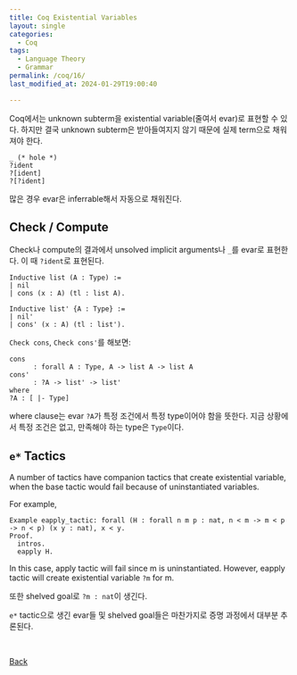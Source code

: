 ```yaml
---
title: Coq Existential Variables
layout: single
categories:
  - Coq
tags:
  - Language Theory
  - Grammar
permalink: /coq/16/
last_modified_at: 2024-01-29T19:00:40

---
```


Coq에서는 unknown subterm을 existential variable(줄여서 evar)로 표현할 수 있다.
하지만 결국 unknown subterm은 받아들여지지 않기 때문에 실제 term으로 채워져야 한다.

```coq
_ (* hole *)
?ident
?[ident]
?[?ident]
```

많은 경우 evar은 inferrable해서 자동으로 채워진다.

## Check / Compute

Check나 compute의 결과에서 unsolved implicit arguments나 `_`를 evar로 표현한다.
이 때 `?ident`로 표현된다.

```coq
Inductive list (A : Type) :=
| nil
| cons (x : A) (tl : list A).

Inductive list' {A : Type} :=
| nil'
| cons' (x : A) (tl : list').
```

`Check cons`, `Check cons'`를 해보면:

```coq
cons
      : forall A : Type, A -> list A -> list A
cons'
      : ?A -> list' -> list'
where
?A : [ |- Type]
```

where clause는 evar `?A`가 특정 조건에서 특정 type이어야 함을 뜻한다.
지금 상황에서 특정 조건은 없고, 만족해야 하는 type은 `Type`이다.

## `e*` Tactics

A number of tactics have companion tactics that create existential variable,
when the base tactic would fail because of uninstantiated variables.

For example,

```coq
Example eapply_tactic: forall (H : forall n m p : nat, n < m -> m < p -> n < p) (x y : nat), x < y.
Proof.
  intros.
  eapply H.
```

In this case, apply tactic will fail since m is uninstantiated.
However, eapply tactic will create existential variable `?m` for m.

또한 shelved goal로 `?m : nat`이 생긴다.

`e*` tactic으로 생긴 evar들 및 shelved goal들은 마찬가지로 증명 과정에서 대부분 추론된다.

<br>

[Back](/coq/)